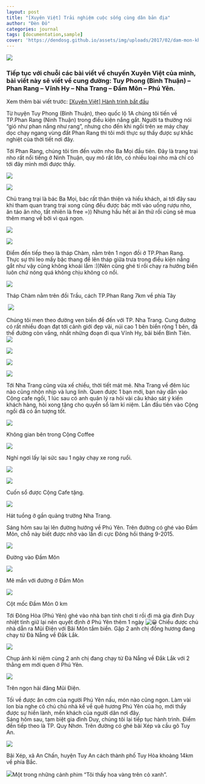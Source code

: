 ```yaml
---
layout: post
title: "[Xuyên Việt] Trải nghiệm cuộc sống cùng dân bản địa"
author: "Đèn Đỏ"
categories: journal
tags: [documentation,sample]
cover: 'https://dendosg.github.io/assets/img/uploads/2017/02/dam-mon-khanh-hoa-2.jpg'
---
```


![](https://dendosg.github.io/assets/img/uploads/2017/02/ninhthuan-phuyen-thumb.jpg)

### Tiếp tục với chuỗi các bài viết về chuyến Xuyên Việt của minh, bài viết này sẽ viết về cung đường: Tuy Phong (Bình Thuận) – Phan Rang – Vĩnh Hy – Nha Trang – Đầm Môn – Phú Yên.

Xem thêm bài viết trước: [\[Xuyên Việt\] Hành trình bắt đầu](http://ngaoduky.com/bat-dau-hanh-trinh-xuyen-viet/)

Từ huyện Tuy Phong (Bình Thuận), theo quốc lộ 1A chúng tôi tiến về TP.Phan Rang (Ninh Thuận) trong điều kiện nắng gắt. Người ta thường nói “gió như phan nắng như rang”, nhưng cho đến khi ngồi trên xe máy chạy dọc chạy ngang vùng đất Phan Rang thì tôi mới thực sự thấy được sự khắc nghiệt của thời tiết nơi đây.

Tới Phan Rang, chúng tôi tìm đến vườn nho Ba Mọi đầu tiên. Đây là trang trại nho rất nổi tiếng ở Ninh Thuận, quy mô rất lớn, có nhiều loại nho mà chỉ có tới đây mình mới được thấy.

![](https://dendosg.github.io/assets/img/uploads/2017/02/vuon-nho-ba-moi-phan-rang-ninh-thuan-1.jpg)

![](https://dendosg.github.io/assets/img/uploads/2017/02/vuon-nho-ba-moi-phan-rang-ninh-thuan-2.jpg)

Chủ trang trại là bác Ba Mọi, bác rất thân thiện và hiếu khách, ai tới đây sau khi tham quan trang trại xong cũng đều được bác mời vào uống rượu nho, ăn táo ăn nho, tất nhiên là free =)) Nhưng hầu hết ai ăn thử rồi cũng sẽ mua thêm mang về bởi vì quá ngon.

![](https://dendosg.github.io/assets/img/uploads/2017/02/vuon-nho-ba-moi-phan-rang-ninh-thuan-4.jpg)

![](https://dendosg.github.io/assets/img/uploads/2017/02/vuon-nho-ba-moi-phan-rang-ninh-thuan-5.jpg)

Điểm đến tiếp theo là tháp Chàm, nằm trên 1 ngọn đồi ở TP.Phan Rang. Thực sự thì leo mấy bậc thang để lên tháp giữa trưa trong điều kiện nắng gắt như vậy cũng không khoái lắm :))Nên cũng ghé tí rồi chạy ra hướng biển luôn chứ nóng quá không chịu không có nổi.

![](https://dendosg.github.io/assets/img/uploads/2017/02/thap-chan-phan-rang-ninh-thuan-2.jpg)

Tháp Chàm nằm trên đồi Trầu, cách TP.Phan Rang 7km về phía Tây

 ![](https://dendosg.github.io/assets/img/uploads/2017/02/thap-chan-phan-rang-ninh-thuan-1.jpg)

Chúng tôi men theo đường ven biển để đến với TP. Nha Trang. Cung đường có rất nhiều đoạn đạt tới cảnh giới đẹp vãi, núi cao 1 bên biển rộng 1 bên, đã thế đường còn vắng, nhất những đoạn đi qua Vĩnh Hy, bãi biển Bình Tiên.  
![](https://dendosg.github.io/assets/img/uploads/2017/02/ven-bien-1.jpg)

![](https://dendosg.github.io/assets/img/uploads/2017/02/ven-bien-2.jpg)

![](https://dendosg.github.io/assets/img/uploads/2017/02/ven-bien.jpg)

![](https://dendosg.github.io/assets/img/uploads/2017/02/vinh-hy.jpg)

Tới Nha Trang cũng vừa xế chiều, thời tiết mát mẻ. Nha Trang về đêm lúc nào cũng nhộn nhịp và lung linh. Quen được 1 bạn mới, bạn này dẫn vào Cộng cafe ngồi, 1 lúc sau có anh quản lý ra hỏi vài câu khảo sát ý kiến khách hàng, hỏi xong tặng cho quyển sổ làm kỉ niệm. Lần đầu tiên vào Cộng ngồi đã có ấn tượng tốt.

![](https://dendosg.github.io/assets/img/uploads/2017/02/cong-cafe-nha-trang-1.jpg)

Không gian bên trong Cộng Coffee

![](https://dendosg.github.io/assets/img/uploads/2017/02/cong-cafe-nha-trang-2.jpg)

Nghỉ ngơi lấy lại sức sau 1 ngày chạy xe rong ruổi.

![](https://dendosg.github.io/assets/img/uploads/2017/02/cong-cafe-nha-trang-3.jpg)

![](https://dendosg.github.io/assets/img/uploads/2017/02/cong-cafe-nha-trang.jpg)

Cuốn sổ được Cộng Cafe tặng.

![](https://dendosg.github.io/assets/img/uploads/2017/02/dem-nha-trang.jpg)

Hát tuồng ở gần quảng trường Nha Trang.

Sáng hôm sau lại lên đường hướng về Phú Yên. Trên đường có ghé vào Đầm Môn, chỗ này biết được nhờ vào lần đi cực Đông hồi tháng 9-2015.

![](https://dendosg.github.io/assets/img/uploads/2017/02/dam-mon-khanh-hoa-1.jpg)

Đường vào Đầm Môn

![](https://dendosg.github.io/assets/img/uploads/2017/02/dam-mon-khanh-hoa-2.jpg)

Mê mẩn với đường ở Đầm Môn

![](https://dendosg.github.io/assets/img/uploads/2017/02/dam-mon-khanh-hoa-3.jpg)

Cột mốc Đầm Môn 0 km

Tới Đông Hòa (Phú Yên) ghé vào nhà bạn tính chơi tí rồi đi mà gia đình Duy nhiệt tình giữ lại nên quyết định ở Phú Yên thêm 1 ngày ![😀](https://s.w.org/images/core/emoji/2.2.1/svg/1f600.svg) Chiều được chủ nhà dẫn ra Mũi Điện với Bãi Môn tắm biển. Gặp 2 anh chị đồng hương đang chạy từ Đà Nẵng về Đắk Lắk.

![](https://dendosg.github.io/assets/img/uploads/2017/02/mui-dien-phu-yen-1.jpg)

Chụp ảnh kỉ niệm cùng 2 anh chị đang chạy từ Đà Nẵng về Đắk Lắk với 2 thằng em mới quen ở Phú Yên.

![](https://dendosg.github.io/assets/img/uploads/2017/02/mui-dien-phu-yen-2.jpg)

Trên ngọn hải đăng Mũi Điện.

Tối về được ăn cơm của người Phú Yên nấu, món nào cũng ngon. Làm vài lon bia nghe cô chú chủ nhà kể về quê hương Phú Yên của họ, mới thấy được sự hiền lành, mến khách của người dân nơi đây.  
Sáng hôm sau, tạm biệt gia đình Duy, chúng tôi lại tiếp tục hành trình. Điểm đến tiếp theo là TP. Quy Nhơn. Trên đường có ghé bãi Xép và cầu gõ Tuy An.

![](https://dendosg.github.io/assets/img/uploads/2017/02/bai-xep-phu-yen-1.jpg)

Bãi Xép, xã An Chấn, huyện Tuy An cách thành phố Tuy Hòa khoảng 14km về phía Bắc.

![](https://dendosg.github.io/assets/img/uploads/2017/02/bai-xep-phu-yen-2.jpg)Một trong những cảnh phim “Tôi thấy hoa vàng trên cỏ xanh”.
